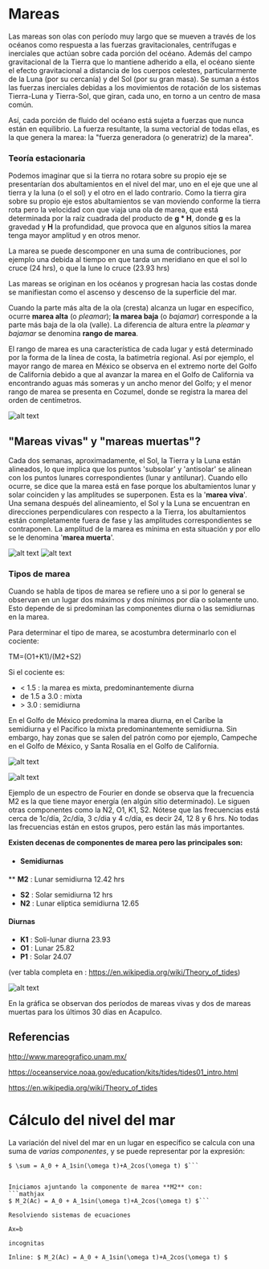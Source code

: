 # Mareas

Las mareas son olas con período muy largo que se mueven a través de los océanos como respuesta a las fuerzas gravitacionales, centrífugas e inerciales que actúan sobre cada porción del océano. Además del campo gravitacional de la Tierra que lo mantiene adherido a ella, el océano siente el efecto gravitacional a distancia de los cuerpos celestes, particularmente de la Luna (por su cercanía) y del Sol (por su gran masa). Se suman a éstos las fuerzas inerciales debidas a los movimientos de rotación de los sistemas Tierra-Luna y Tierra-Sol, que giran, cada uno, en torno a un centro de masa común.

Así, cada porción de fluido del océano está sujeta a fuerzas que nunca están en equilibrio. La fuerza resultante, la suma vectorial de todas ellas, es la que genera la marea: la "fuerza generadora (o generatriz) de la marea".

### Teoría estacionaria

Podemos imaginar que si la tierra no rotara sobre su propio eje se presentarían dos abultamientos en el nivel del mar, uno en el eje que une al tierra y la luna (o el sol) y el otro en el lado contrario. Como la tierra gira sobre su propio eje estos abultamientos se van moviendo conforme la tierra rota pero la velocidad con que viaja una ola de marea, que está determinada por la raíz cuadrada del producto de **g * H**, donde **g** es la gravedad y **H** la profundidad, que provoca que en algunos sitios la marea tenga mayor amplitud y en otros menor.

La marea se puede descomponer en una suma de contribuciones, por ejemplo una debida al tiempo en que tarda un meridiano en que el sol lo cruce (24 hrs), o que la lune lo cruce (23.93 hrs)

Las mareas se originan en los océanos y progresan hacia las costas donde se manifiestan como el ascenso y descenso de la superficie del mar.

Cuando la parte más alta de la ola (cresta) alcanza un lugar en específico, ocurre **marea alta** (o _pleamar_); **la marea baja** (o _bajamar_) corresponde a la parte más baja de la ola (valle). La diferencia de altura entre la _pleamar_ y _bajamar_ se denomina **rango de marea**. 

El rango de marea es una característica de cada lugar y está determinado por la forma de la línea de costa, la batimetría regional. Así por ejemplo, el mayor rango de marea en México se observa en el extremo norte del Golfo de California debido a que al avanzar la marea en el Golfo de California va encontrando aguas más someras y un ancho menor del Golfo; y el menor rango de marea se presenta en Cozumel, donde se registra la marea del orden de centímetros.

![alt text](http://www.mareografico.unam.mx/portal/img/mapaRangoMarea1.png)

## "Mareas vivas" y "mareas muertas"?

Cada dos semanas, aproximadamente, el Sol, la Tierra y la Luna están alineados, lo que implica que los puntos 'subsolar' y 'antisolar' se alinean con los puntos lunares correspondientes (lunar y antilunar). Cuando ello ocurre, se dice que la marea está en fase porque los abultamientos lunar y solar coinciden y las amplitudes se superponen. Esta es la '**marea viva**'. Una semana después del alineamiento, el Sol y la Luna se encuentran en direcciones perpendiculares con respecto a la Tierra, los abultamientos están completamente fuera de fase y las amplitudes correspondientes se contraponen. La amplitud de la marea es mínima en esta situación y por ello se le denomina '**marea muerta**'.

![alt text](http://www.mareografico.unam.mx/portal/img/mareasvivas.png "Mareas vivas")     ![alt text](http://www.mareografico.unam.mx/portal/img/mareasmuertas.png "Mareas Muertas")


### Tipos de marea

Cuando se habla de tipos de marea se refiere uno a si por lo general se observan en un lugar dos máximos y dos mínimos por día o solamente uno. Esto depende de si predominan las componentes diurna o las semidiurnas en la marea. 

Para determinar el tipo de marea, se acostumbra determinarlo con el cociente:

TM=(O1+K1)/(M2+S2)

Si el cociente es:

 
* &lt; 1.5         : la marea es mixta, predominantemente diurna
* de 1.5 a 3.0  : mixta
* &gt;  3.0       : semidiurna 

En el Golfo de México predomina la marea diurna, en el Caribe la semidiurna y el Pacífico la mixta predominantemente semidiurna. Sin embargo, hay zonas que se salen del patrón como por ejemplo, Campeche en el Golfo de México, y Santa Rosalía en el Golfo de California.

![alt text](http://www.mareografico.unam.mx/portal/img/mapaTipoMarea1.png)

![alt text](https://upload.wikimedia.org/wikipedia/commons/thumb/9/93/Tides_Fourier_Transform.png/1024px-Tides_Fourier_Transform.png)

Ejemplo de un espectro de Fourier en donde se observa que la frecuencia M2 es la que tiene mayor energía (en algún sitio determinado). Le siguen otras componentes como la N2, O1, K1, S2. Nótese que las frecuencias está cerca de 1c/día, 2c/día, 3 c/dia y 4 c/día, es decir 24, 12 8 y 6 hrs. No todas las frecuencias están en estos grupos, pero están las más importantes. 


**Existen decenas de componentes de marea pero las principales son:**

* #### Semidiurnas

 ** **M2** :  Lunar semidiurna 12.42 hrs
* **S2** :  Solar semidiurna 12 hrs 
* **N2** :  Lunar elíptica semidiurna 12.65

#### Diurnas

* **K1** :  Soli-lunar diurna 23.93
* **O1** :  Lunar 25.82
* **P1** :  Solar 24.07

(ver tabla completa en : https://en.wikipedia.org/wiki/Theory_of_tides)

![alt text](http://132.248.8.68/jzavala/TemSelModNum/Acapulco_30dias_marea.png)

En la gráfica se observan dos períodos de mareas vivas y dos de mareas muertas para los últimos 30 días en Acapulco.


## **Referencias**

http://www.mareografico.unam.mx/

https://oceanservice.noaa.gov/education/kits/tides/tides01_intro.html

https://en.wikipedia.org/wiki/Theory_of_tides


# Cálculo del nivel del mar

La variación del nivel del mar en un lugar en específico se calcula con una suma de _varias componentes_, y se puede representar por la expresión:
```mathjax
$ \sum = A_0 + A_1sin(\omega t)+A_2cos(\omega t) $```


Iniciamos ajuntando la componente de marea **M2** con:
```mathjax
$ M_2(Ac) = A_0 + A_1sin(\omega t)+A_2cos(\omega t) $```

Resolviendo sistemas de ecuaciones

Ax=b

incognitas

Inline: $ M_2(Ac) = A_0 + A_1sin(\omega t)+A_2cos(\omega t) $
